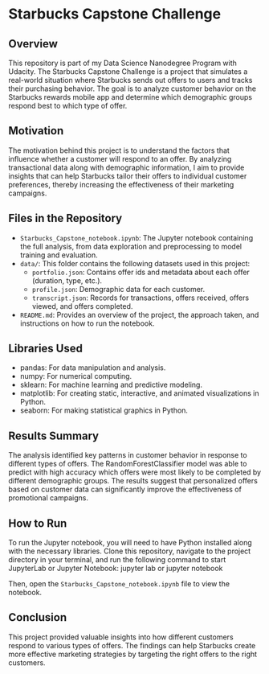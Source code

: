 # Starbucks Capstone Challenge

## Overview

This repository is part of my Data Science Nanodegree Program with Udacity. The Starbucks Capstone Challenge is a project that simulates a real-world situation where Starbucks sends out offers to users and tracks their purchasing behavior. The goal is to analyze customer behavior on the Starbucks rewards mobile app and determine which demographic groups respond best to which type of offer.

## Motivation

The motivation behind this project is to understand the factors that influence whether a customer will respond to an offer. By analyzing transactional data along with demographic information, I aim to provide insights that can help Starbucks tailor their offers to individual customer preferences, thereby increasing the effectiveness of their marketing campaigns.

## Files in the Repository

- `Starbucks_Capstone_notebook.ipynb`: The Jupyter notebook containing the full analysis, from data exploration and preprocessing to model training and evaluation.
- `data/`: This folder contains the following datasets used in this project:
  - `portfolio.json`: Contains offer ids and metadata about each offer (duration, type, etc.).
  - `profile.json`: Demographic data for each customer.
  - `transcript.json`: Records for transactions, offers received, offers viewed, and offers completed.
- `README.md`: Provides an overview of the project, the approach taken, and instructions on how to run the notebook.

## Libraries Used

- pandas: For data manipulation and analysis.
- numpy: For numerical computing.
- sklearn: For machine learning and predictive modeling.
- matplotlib: For creating static, interactive, and animated visualizations in Python.
- seaborn: For making statistical graphics in Python.

## Results Summary

The analysis identified key patterns in customer behavior in response to different types of offers. The RandomForestClassifier model was able to predict with high accuracy which offers were most likely to be completed by different demographic groups. The results suggest that personalized offers based on customer data can significantly improve the effectiveness of promotional campaigns.

## How to Run

To run the Jupyter notebook, you will need to have Python installed along with the necessary libraries. Clone this repository, navigate to the project directory in your terminal, and run the following command to start JupyterLab or Jupyter Notebook:
jupyter lab or jupyter notebook


Then, open the `Starbucks_Capstone_notebook.ipynb` file to view the notebook.

## Conclusion

This project provided valuable insights into how different customers respond to various types of offers. The findings can help Starbucks create more effective marketing strategies by targeting the right offers to the right customers.
